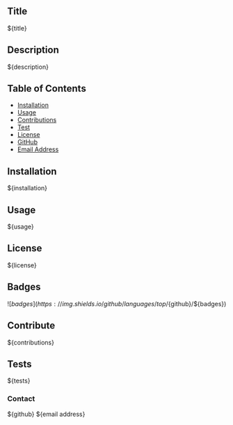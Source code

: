 ## Title
${title}

## Description

${description}

## Table of Contents


- [Installation](#installation)
- [Usage](#usage)
- [Contributions](#contributions)
- [Test](#tests)
- [License](#license)
- [GitHub](#github)
- [Email Address](#emailaddress)

## Installation

${installation}

## Usage

${usage}

## License

${license}

## Badges

![${badges}](https://img.shields.io/github/languages/top/${github}/${badges})

## Contribute

${contributions}

## Tests

${tests}

### Contact

${github}
${email address}